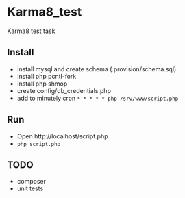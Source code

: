 # Karma8_test
Karma8 test task

## Install 

- install mysql and create schema (.provision/schema.sql) 
- install php pcntl-fork
- install php shmop
- create config/db_credentials.php
- add to minutely cron
 ```* * * * * php /srv/www/script.php```

## Run

- Open http://localhost/script.php
- ```php script.php```

## TODO

- composer
- unit tests